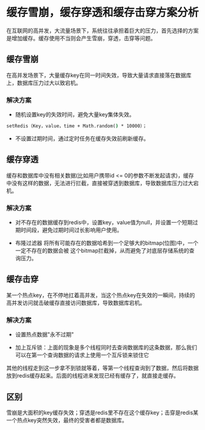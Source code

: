 # 缓存雪崩，缓存穿透和缓存击穿方案分析

在互联网的高并发，大流量场景下，系统往往承担着巨大的压力，首先选择的方案是增加缓存。缓存使用不当则会产生雪崩，穿透，击穿等问题。

## 缓存雪崩

在高并发场景下，大量缓存key在同一时间失效，导致大量请求直接落在数据库上，数据库压力过大以致宕机。

### 解决方案

- 随机设置key的失效时间，避免大量key集体失效。

```cmd
setRedis（Key，value，time + Math.random() * 10000）；
```

- 不设置过期时间，通过定时任务在缓存失效前刷新缓存。

## 缓存穿透

缓存和数据库中没有相关数据(比如用户携带id <= 0的参数不断发起请求)，缓存中没有这样的数据，无法进行拦截，直接被穿透到数据库，导致数据库压力过大宕机。

### 解决方案

- 对不存在的数据缓存到redis中，设置key，value值为null，并设置一个短期过期时间段，避免过期时间过长影响用户使用。

- 布隆过滤器 将所有可能存在的数据哈希到一个足够大的bitmap(位图)中，一个一定不存在的数据会被 这个bitmap拦截掉，从而避免了对底层存储系统的查询压力。

## 缓存击穿

某一个热点key，在不停地扛着高并发，当这个热点key在失效的一瞬间，持续的高并发访问就击破缓存直接访问数据库，导致数据库宕机。

### 解决方案

- 设置热点数据"永不过期"

- 加上互斥锁：上面的现象是多个线程同时去查询数据库的这条数据，那么我们可以在第一个查询数据的请求上使用一个互斥锁来锁住它

其他的线程走到这一步拿不到锁就等着，等第一个线程查询到了数据，然后将数据放到redis缓存起来。后面的线程进来发现已经有缓存了，就直接走缓存。

## 区别

雪崩是大面积的key缓存失效；穿透是redis里不存在这个缓存key；击穿是redis某一个热点key突然失效，最终的受害者都是数据库。

